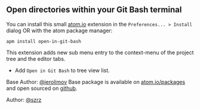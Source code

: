 ## Open directories within your Git Bash terminal

You can install this small [atom.io](http://atom.io) extension in the
`Preferences... > Install` dialog OR with the atom package manager:

    apm install open-in-git-bash

This extension adds new sub menu entry to the context-menu of the project tree and the editor tabs.

* Add `Open in Git Bash` to tree view list.

Base Author: [@jerolimov](https://twitter.com/jerolimov)
Base package is available on [atom.io/packages](https://atom.io/packages/show-in-system) and open sourced on [github](https://github.com/jerolimov/atom-show-in-system).

Author: [@szrz](https://github.com/szrz)
